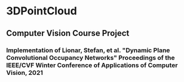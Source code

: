 # 3DPointCloud 

## Computer Vision Course Project

### Implementation of Lionar, Stefan, et al. "Dynamic Plane Convolutional Occupancy Networks" Proceedings of the IEEE/CVF Winter Conference of Applications of Computer Vision, 2021
